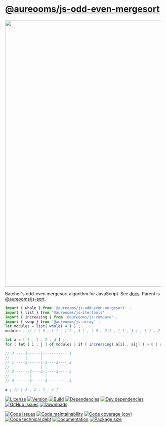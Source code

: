 [@aureooms/js-odd-even-mergesort](https://make-github-pseudonymous-again.github.io/js-odd-even-mergesort)
==

<img src="https://cdn.rawgit.com/aureooms/js-odd-even-mergesort/master/media/sketch.svg" width="864">

Batcher's odd-even mergesort algorithm for JavaScript.
See [docs](https://make-github-pseudonymous-again.github.io/js-odd-even-mergesort).
Parent is [@aureooms/js-sort](https://github.com/aureooms/js-sort).

```js
import { whole } from '@aureooms/js-odd-even-mergesort' ;
import { list } from '@aureooms/js-itertools' ;
import { increasing } from '@aureooms/js-compare' ;
import { swap } from '@aureooms/js-array' ;
let modules = list( whole( 4 ) ) ;
modules ; // [ [ 0 , 1 ] , [ 2 , 3 ] , [ 0 , 2 ] , [ 1 , 3 ] , [ 1 , 2 ] ]

let a = [ 3 , 1 , 2 , 4 ] ;
for ( let [ i , j ] of modules ) if ( increasing( a[i] , a[j] ) > 0 ) swap( a , i , j ) ;

// 3 ----1------1----------- 1
//       |      |
// 1 ----3------|-3----2---- 2
//              | |    |
// 2 ------2----2-|----3---- 3
//         |      |
// 4 ------4------4--------- 4

a ; // [ 1 , 2 , 3 , 4 ]
```

[![License](https://img.shields.io/github/license/aureooms/js-odd-even-mergesort.svg)](https://raw.githubusercontent.com/aureooms/js-odd-even-mergesort/master/LICENSE)
[![Version](https://img.shields.io/npm/v/@aureooms/js-odd-even-mergesort.svg)](https://www.npmjs.org/package/@aureooms/js-odd-even-mergesort)
[![Build](https://img.shields.io/travis/aureooms/js-odd-even-mergesort/master.svg)](https://travis-ci.org/aureooms/js-odd-even-mergesort/branches)
[![Dependencies](https://img.shields.io/david/aureooms/js-odd-even-mergesort.svg)](https://david-dm.org/aureooms/js-odd-even-mergesort)
[![Dev dependencies](https://img.shields.io/david/dev/aureooms/js-odd-even-mergesort.svg)](https://david-dm.org/aureooms/js-odd-even-mergesort?type=dev)
[![GitHub issues](https://img.shields.io/github/issues/aureooms/js-odd-even-mergesort.svg)](https://github.com/aureooms/js-odd-even-mergesort/issues)
[![Downloads](https://img.shields.io/npm/dm/@aureooms/js-odd-even-mergesort.svg)](https://www.npmjs.org/package/@aureooms/js-odd-even-mergesort)

[![Code issues](https://img.shields.io/codeclimate/issues/aureooms/js-odd-even-mergesort.svg)](https://codeclimate.com/github/aureooms/js-odd-even-mergesort/issues)
[![Code maintainability](https://img.shields.io/codeclimate/maintainability/aureooms/js-odd-even-mergesort.svg)](https://codeclimate.com/github/aureooms/js-odd-even-mergesort/trends/churn)
[![Code coverage (cov)](https://img.shields.io/codecov/c/gh/aureooms/js-odd-even-mergesort/master.svg)](https://codecov.io/gh/aureooms/js-odd-even-mergesort)
[![Code technical debt](https://img.shields.io/codeclimate/tech-debt/aureooms/js-odd-even-mergesort.svg)](https://codeclimate.com/github/aureooms/js-odd-even-mergesort/trends/technical_debt)
[![Documentation](http://make-github-pseudonymous-again.github.io/js-odd-even-mergesort//badge.svg)](http://make-github-pseudonymous-again.github.io/js-odd-even-mergesort//source.html)
[![Package size](https://img.shields.io/bundlephobia/minzip/@aureooms/js-odd-even-mergesort)](https://bundlephobia.com/result?p=@aureooms/js-odd-even-mergesort)

